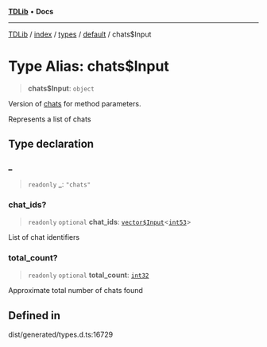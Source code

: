 [**TDLib**](../../../../../../README.md) • **Docs**

***

[TDLib](../../../../../../modules.md) / [index](../../../../../README.md) / [types](../../../README.md) / [default](../README.md) / chats$Input

# Type Alias: chats$Input

> **chats$Input**: `object`

Version of [chats](chats-1.md) for method parameters.

Represents a list of chats

## Type declaration

### \_

> `readonly` **\_**: `"chats"`

### chat\_ids?

> `readonly` `optional` **chat\_ids**: [`vector$Input`](vector$Input.md)\<[`int53`](int53-1.md)\>

List of chat identifiers

### total\_count?

> `readonly` `optional` **total\_count**: [`int32`](int32-1.md)

Approximate total number of chats found

## Defined in

dist/generated/types.d.ts:16729
